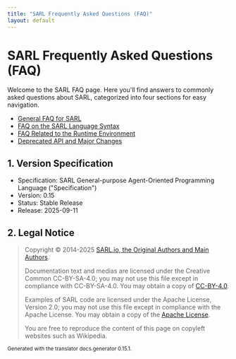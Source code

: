 ```yaml
---
title: "SARL Frequently Asked Questions (FAQ)"
layout: default
---
```


# SARL Frequently Asked Questions (FAQ)

Welcome to the SARL FAQ page. Here you'll find answers to commonly asked questions about SARL, categorized into four sections for easy navigation.

- [General FAQ for SARL](./GeneralFAQ.html)
- [FAQ on the SARL Language Syntax](./SyntaxFAQ.html)
- [FAQ Related to the Runtime Environment](./RuntimeEnvironmentFAQ.html)
- [Deprecated API and Major Changes](./DeprecatedAPI.html)

## 1. Version Specification

* Specification: SARL General-purpose Agent-Oriented Programming Language ("Specification")
* Version: 0.15
* Status: Stable Release
* Release: 2025-09-11

## 2. Legal Notice

> Copyright &copy; 2014-2025 [SARL.io, the Original Authors and Main Authors](http://www.sarl.io/about/index.html).
>
> Documentation text and medias are licensed under the Creative Common CC-BY-SA-4.0;
> you may not use this file except in compliance with CC-BY-SA-4.0.
> You may obtain a copy of [CC-BY-4.0](https://creativecommons.org/licenses/by-sa/4.0/deed.en).
>
> Examples of SARL code are licensed under the Apache License, Version 2.0;
> you may not use this file except in compliance with the Apache License.
> You may obtain a copy of the [Apache License](http://www.apache.org/licenses/LICENSE-2.0).
>
> You are free to reproduce the content of this page on copyleft websites such as Wikipedia.

<small>Generated with the translator docs.generator 0.15.1.</small>
